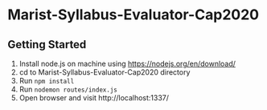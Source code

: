 # Marist-Syllabus-Evaluator-Cap2020

## Getting Started
1. Install node.js on machine using https://nodejs.org/en/download/
2. cd to Marist-Syllabus-Evaluator-Cap2020 directory
3. Run `npm install`
4. Run `nodemon routes/index.js`
5. Open browser and visit http://localhost:1337/
